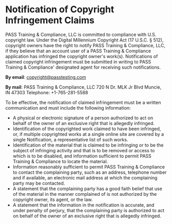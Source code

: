 # Notification of Copyright Infringement Claims

PASS Training & Compliance, LLC is committed to compliance with U.S. copyright law. Under the Digital Millennium Copyright Act (17 U.S.C. § 512), copyright owners have the right to notify PASS Training & Compliance, LLC, if they believe that an account user of a PASS Training & Compliance application has infringed the copyright owner's work(s). Notifications of claimed copyright infringement must be submitted in writing to PASS Training & Compliance' designated agent for receiving such notifications.

**By email**: copyright@passtesting.com

**By mail**:  PASS Training & Compliance, LLC
720 N Dr. MLK Jr Blvd
Muncie, IN 47303
Telephone: +1-765-281-5588

To be effective, the notification of claimed infringement must be a written communication and must include the following information:

- A physical or electronic signature of a person authorized to act on behalf of the owner of an exclusive right that is allegedly infringed.
- Identification of the copyrighted work claimed to have been infringed, or, if multiple copyrighted works at a single online site are covered by a single Notification, a representative list of such works.
- Identification of the material that is claimed to be infringing or to be the subject of infringing activity and that is to be removed or access to which is to be disabled, and information sufficient to permit PASS Training & Compliance to locate the material.
- Information reasonably sufficient to permit PASS Training & Compliance to contact the complaining party, such as an address, telephone number and if available, an electronic mail address at which the complaining party may be contacted.
- A statement that the complaining party has a good faith belief that use of the material in the manner complained of is not authorized by the copyright owner, its agent, or the law.
- A statement that the information in the notification is accurate, and under penalty of perjury, that the complaining party is authorized to act on behalf of the owner of an exclusive right that is allegedly infringed.
